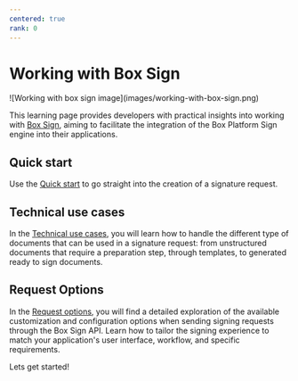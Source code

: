 ```yaml
---
centered: true
rank: 0
---
```


# Working with Box Sign

<ImageFrame center>
![Working with box sign image](images/working-with-box-sign.png)
</ImageFrame>

This learning page provides developers with practical insights 
into working with [Box Sign][sign], aiming to facilitate the integration of the
Box Platform Sign engine into their applications.

## Quick start

Use the [Quick start][quick-start] to go straight into the creation of a 
signature request.

## Technical use cases

In the [Technical use cases][technical-use-cases], you will learn how to handle 
the different type of documents that can be used in a signature request: from 
unstructured documents that require a preparation step, through templates, to 
generated ready to sign documents.

## Request Options

In the [Request options][request-options], you will find a detailed exploration 
of the available customization and configuration options when sending signing 
requests through the Box Sign API. Learn how to tailor the signing experience 
to match your application's user interface, workflow, and specific requirements.

<!-- ## Business Use Cases

The [Business use cases][[advanced-use-cases]] delves into a few of the business 
use cases, requirements, and workflows you may encounter. See how the Box 
Platform features come together to provide a seamless signing experience for 
your users.  -->

Lets get started!

[sign]: https://www.box.com/esignature
[quick-start]:page://sign/quick-start
[request-options]:page://sign/request-options
[technical-use-cases]:page://sign/technical-use-cases

<!-- 
<Tabs>
<Tab title='cURL'>
    
```bash
    
```
    
</Tab>
<Tab title='Python Gen SDK'>

```python

```

</Tab>
</Tabs>
-->
